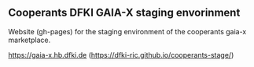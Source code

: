 ## Cooperants DFKI GAIA-X staging envorinment

Website (gh-pages) for the staging environment of the cooperants gaia-x marketplace.

https://gaia-x.hb.dfki.de (https://dfki-ric.github.io/cooperants-stage/)

